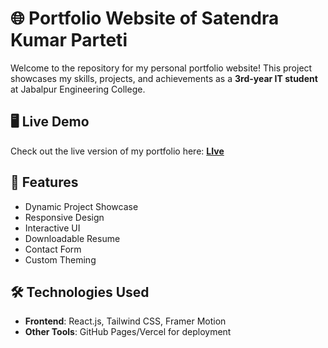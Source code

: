 # 🌐 Portfolio Website of Satendra Kumar Parteti

Welcome to the repository for my personal portfolio website! This project showcases my skills, projects, and achievements as a **3rd-year IT student** at Jabalpur Engineering College.

## 🖥️ Live Demo

Check out the live version of my portfolio here: **[LIve](https://satendra-portfolio.vercel.app/)**

## 🚀 Features

- Dynamic Project Showcase
- Responsive Design
- Interactive UI
- Downloadable Resume
- Contact Form
- Custom Theming

## 🛠️ Technologies Used

- **Frontend**: React.js, Tailwind CSS, Framer Motion
- **Other Tools**: GitHub Pages/Vercel for deployment
